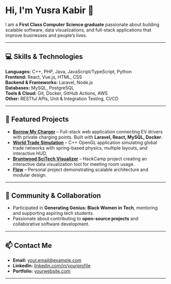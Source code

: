 # Hi, I'm Yusra Kabir 👋

I am a **First Class Computer Science graduate** passionate about building scalable software, data visualizations, and full-stack applications that improve businesses and people’s lives.  

---

## 💻 Skills & Technologies

**Languages:** C++, PHP, Java, JavaScript/TypeScript, Python  
**Frontend:** React, Vue.js, HTML, CSS  
**Backend & Frameworks:** Laravel, Node.js  
**Databases:** MySQL, PostgreSQL  
**Tools & Cloud:** Git, Docker, GitHub Actions, AWS  
**Other:** RESTful APIs, Unit & Integration Testing, CI/CD  

---

## 📂 Featured Projects

- **[Borrow My Charger](link)** – Full-stack web application connecting EV drivers with private charging points. Built with **Laravel, React, MySQL, Docker**.  
- **[World Trade Simulation](link)** – C++ OpenGL application simulating global trade networks with spring-based physics, multiple layouts, and interactive HUD.  
- **[Bruntwood SciTech Visualizer](link)** – HackCamp project creating an interactive data visualization tool for meeting room usage.  
- **[Flow](link)** – Personal project demonstrating scalable architecture and modular design.  

---

## 🌱 Community & Collaboration
- Participated in **Generating Genius: Black Women in Tech**, mentoring and supporting aspiring tech students.  
- Passionate about contributing to **open-source projects** and collaborative software development.  

---

## 📫 Contact Me
- **Email:** your.email@example.com  
- **LinkedIn:** [linkedin.com/in/yourprofile](link)  
- **Portfolio:** [yourwebsite.com](link)  

---


